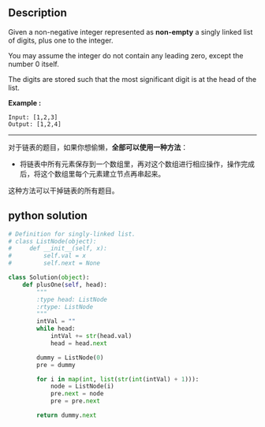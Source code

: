 ## Description

Given a non-negative integer represented as **non-empty** a singly linked list of digits, plus one to the integer.

You may assume the integer do not contain any leading zero, except the number 0 itself.

The digits are stored such that the most significant digit is at the head of the list.

**Example :**

```
Input: [1,2,3]
Output: [1,2,4]
```



------



对于链表的题目，如果你想偷懒，**全部可以使用一种方法**：

- 将链表中所有元素保存到一个数组里，再对这个数组进行相应操作，操作完成后，将这个数组里每个元素建立节点再串起来。

这种方法可以干掉链表的所有题目。

## python solution

```python
# Definition for singly-linked list.
# class ListNode(object):
#     def __init__(self, x):
#         self.val = x
#         self.next = None

class Solution(object):
    def plusOne(self, head):
        """
        :type head: ListNode
        :rtype: ListNode
        """
        intVal = ""
        while head:
            intVal += str(head.val)
            head = head.next

        dummy = ListNode(0)
        pre = dummy

        for i in map(int, list(str(int(intVal) + 1))):
            node = ListNode(i)
            pre.next = node
            pre = pre.next

        return dummy.next

```

